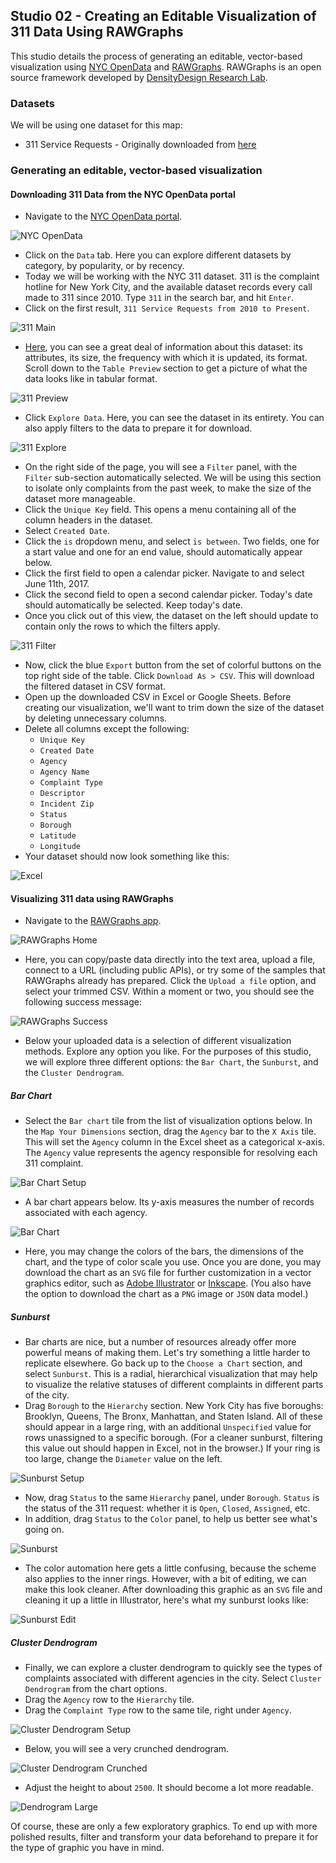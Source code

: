 ## Studio 02 - Creating an Editable Visualization of 311 Data Using RAWGraphs

This studio details the process of generating an editable, vector-based visualization using [NYC OpenData](https://opendata.cityofnewyork.us/) and [RAWGraphs](http://rawgraphs.io/). RAWGraphs is an open source framework developed by [DensityDesign Research Lab](http://www.densitydesign.org/).

### Datasets

We will be using one dataset for this map:

* 311 Service Requests - Originally downloaded from [here](https://data.cityofnewyork.us/Social-Services/311-Service-Requests-from-2010-to-Present/erm2-nwe9/data)

### Generating an editable, vector-based visualization
#### Downloading 311 Data from the NYC OpenData portal

* Navigate to the [NYC OpenData portal](https://opendata.cityofnewyork.us/).

![NYC OpenData](https://github.com/emilyfuhrman/datavis_design/blob/master/2017_Summer/Studios/Images/02/01_NYC_OpenData_Home.png)

* Click on the `Data` tab. Here you can explore different datasets by category, by popularity, or by recency. 
* Today we will be working with the NYC 311 dataset. 311 is the complaint hotline for New York City, and the available dataset records every call made to 311 since 2010. Type `311` in the search bar, and hit `Enter`. 
* Click on the first result, `311 Service Requests from 2010 to Present`.

![311 Main](https://github.com/emilyfuhrman/datavis_design/blob/master/2017_Summer/Studios/Images/02/02_311_Main.png)

* [Here](https://data.cityofnewyork.us/Social-Services/311-Service-Requests-from-2010-to-Present/erm2-nwe9), you can see a great deal of information about this dataset: its attributes, its size, the frequency with which it is updated, its format. Scroll down to the `Table Preview` section to get a picture of what the data looks like in tabular format.

![311 Preview](https://github.com/emilyfuhrman/datavis_design/blob/master/2017_Summer/Studios/Images/02/03_311_Preview.png)

* Click `Explore Data`. Here, you can see the dataset in its entirety. You can also apply filters to the data to prepare it for download.

![311 Explore](https://github.com/emilyfuhrman/datavis_design/blob/master/2017_Summer/Studios/Images/02/04_311_Explore.png)

* On the right side of the page, you will see a `Filter` panel, with the `Filter` sub-section automatically selected. We will be using this section to isolate only complaints from the past week, to make the size of the dataset more manageable.
* Click the `Unique Key` field. This opens a menu containing all of the column headers in the dataset. 
* Select `Created Date`.
* Click the `is` dropdown menu, and select `is between`. Two fields, one for a start value and one for an end value, should automatically appear below.
* Click the first field to open a calendar picker. Navigate to and select June 11th, 2017.
* Click the second field to open a second calendar picker. Today's date should automatically be selected. Keep today's date.
* Once you click out of this view, the dataset on the left should update to contain only the rows to which the filters apply.

![311 Filter](https://github.com/emilyfuhrman/datavis_design/blob/master/2017_Summer/Studios/Images/02/05_311_Filter_Date.png)

* Now, click the blue `Export` button from the set of colorful buttons on the top right side of the table. Click `Download As > CSV`. This will download the filtered dataset in CSV format.
* Open up the downloaded CSV in Excel or Google Sheets. Before creating our visualization, we'll want to trim down the size of the dataset by deleting unnecessary columns.
* Delete all columns except the following:
	* `Unique Key`
	* `Created Date`
	* `Agency`
	* `Agency Name`
	* `Complaint Type`
	* `Descriptor`
	* `Incident Zip`
	* `Status`
	* `Borough`
	* `Latitude`
	* `Longitude`
* Your dataset should now look something like this:

![Excel](https://github.com/emilyfuhrman/datavis_design/blob/master/2017_Summer/Studios/Images/02/06_Excel.png)

#### Visualizing 311 data using RAWGraphs

* Navigate to the [RAWGraphs app](http://app.rawgraphs.io/). 

![RAWGraphs Home](https://github.com/emilyfuhrman/datavis_design/blob/master/2017_Summer/Studios/Images/02/07_RAWGraphs_Home.png)

* Here, you can copy/paste data directly into the text area, upload a file, connect to a URL (including public APIs), or try some of the samples that RAWGraphs already has prepared. Click the `Upload a file` option, and select your trimmed CSV. Within a moment or two, you should see the following success message:

![RAWGraphs Success](https://github.com/emilyfuhrman/datavis_design/blob/master/2017_Summer/Studios/Images/02/08_RAWGraphs_Success.png)

* Below your uploaded data is a selection of different visualization methods. Explore any option you like. For the purposes of this studio, we will explore three different options: the `Bar Chart`, the `Sunburst`, and the `Cluster Dendrogram`.

##### Bar Chart

* Select the `Bar chart` tile from the list of visualization options below. In the `Map Your Dimensions` section, drag the `Agency` bar to the `X Axis` tile. This will set the `Agency` column in the Excel sheet as a categorical x-axis. The `Agency` value represents the agency responsible for resolving each 311 complaint.

![Bar Chart Setup](https://github.com/emilyfuhrman/datavis_design/blob/master/2017_Summer/Studios/Images/02/09_Bar_Chart_Setup.png)

* A bar chart appears below. Its y-axis measures the number of records associated with each agency. 

![Bar Chart](https://github.com/emilyfuhrman/datavis_design/blob/master/2017_Summer/Studios/Images/02/10_Bar_Chart.png)

* Here, you may change the colors of the bars, the dimensions of the chart, and the type of color scale you use. Once you are done, you may download the chart as an `SVG` file for further customization in a vector graphics editor, such as [Adobe Illustrator](http://www.adobe.com/products/illustrator.html) or [Inkscape](https://inkscape.org/en/). (You also have the option to download the chart as a `PNG` image or `JSON` data model.)

##### Sunburst

* Bar charts are nice, but a number of resources already offer more powerful means of making them. Let's try something a little harder to replicate elsewhere. Go back up to the `Choose a Chart` section, and select `Sunburst`. This is a radial, hierarchical visualization that may help to visualize the relative statuses of different complaints in different parts of the city.
* Drag `Borough` to the `Hierarchy` section. New York City has five boroughs: Brooklyn, Queens, The Bronx, Manhattan, and Staten Island. All of these should appear in a large ring, with an additional `Unspecified` value for rows unassigned to a specific borough. (For a cleaner sunburst, filtering this value out should happen in Excel, not in the browser.) If your ring is too large, change the `Diameter` value on the left.

![Sunburst Setup](https://github.com/emilyfuhrman/datavis_design/blob/master/2017_Summer/Studios/Images/02/11_Sunburst_Setup.png)

* Now, drag `Status` to the same `Hierarchy` panel, under `Borough`. `Status` is the status of the 311 request: whether it is `Open`, `Closed`, `Assigned`, etc. 
* In addition, drag `Status` to the `Color` panel, to help us better see what's going on.

![Sunburst](https://github.com/emilyfuhrman/datavis_design/blob/master/2017_Summer/Studios/Images/02/12_Sunburst.png)

* The color automation here gets a little confusing, because the scheme also applies to the inner rings. However, with a bit of editing, we can make this look cleaner. After downloading this graphic as an `SVG` file and cleaning it up a little in Illustrator, here's what my sunburst looks like:

![Sunburst Edit](https://github.com/emilyfuhrman/datavis_design/blob/master/2017_Summer/Studios/Images/02/13_Sunburst_Edit.png)

##### Cluster Dendrogram

* Finally, we can explore a cluster dendrogram to quickly see the types of complaints associated with different agencies in the city. Select `Cluster Dendrogram` from the chart options. 
* Drag the `Agency` row to the `Hierarchy` tile.
* Drag the `Complaint Type` row to the same tile, right under `Agency`. 

![Cluster Dendrogram Setup](https://github.com/emilyfuhrman/datavis_design/blob/master/2017_Summer/Studios/Images/02/14_Cluster_Dendrogram_Setup.png)

* Below, you will see a very crunched dendrogram.

![Cluster Dendrogram Crunched](https://github.com/emilyfuhrman/datavis_design/blob/master/2017_Summer/Studios/Images/02/15_Cluster_Dendrogram_Crunched.png)

* Adjust the height to about `2500`. It should become a lot more readable.

![Dendrogram Large](https://github.com/emilyfuhrman/datavis_design/blob/master/2017_Summer/Studios/Images/02/16_Dendrogram_Large.png) 

Of course, these are only a few exploratory graphics. To end up with more polished results, filter and transform your data beforehand to prepare it for the type of graphic you have in mind.